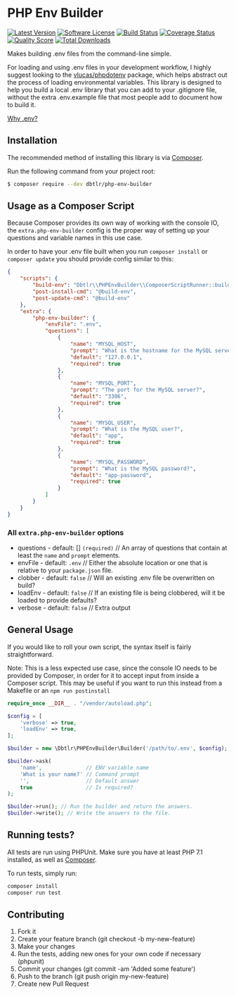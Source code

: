 # PHP Env Builder
[![Latest Version](https://img.shields.io/github/tag/dbtlr/php-env-builder.svg?style=flat&label=release)](https://github.com/dbtlr/php-env-builder/tags)
[![Software License](https://img.shields.io/badge/license-MIT-brightgreen.svg?style=flat)](LICENSE.md)
[![Build Status](https://img.shields.io/travis/dbtlr/php-env-builder/master.svg?style=flat)](https://travis-ci.org/dbtlr/php-env-builder)
[![Coverage Status](https://img.shields.io/scrutinizer/coverage/g/dbtlr/php-env-builder.svg?style=flat)](https://scrutinizer-ci.com/g/dbtlr/php-env-builder/code-structure)
[![Quality Score](https://img.shields.io/scrutinizer/g/dbtlr/php-env-builder.svg?style=flat)](https://scrutinizer-ci.com/g/dbtlr/php-env-builder)
[![Total Downloads](https://img.shields.io/packagist/dt/dbtlr/php-env-builder.svg?style=flat)](https://packagist.org/packages/dbtlr/php-env-builder)

Makes building .env files from the command-line simple.

For loading and using .env files in your development workflow, I highly suggest looking to the [vlucas/phpdotenv](https://github.com/vlucas/phpdotenv) package, which helps abstract out the process of loading environmental variables. This library is designed to help you build a local .env library that you can add to your .gitignore file, without the extra .env.example file that most people add to document how to build it.

[Why .env?](https://github.com/vlucas/phpdotenv#why-env)

## Installation

The recommended method of installing this library is via [Composer](https://getcomposer.org/).

Run the following command from your project root:

```bash
$ composer require --dev dbtlr/php-env-builder
```


## Usage as a Composer Script

Because Composer provides its own way of working with the console IO, the `extra.php-env-builder` config is the proper way of setting up your questions and variable names in this use case.

In order to have your .env file built when you run `composer install` or `composer update` you should provide config similar to this:

```json
{
    "scripts": {
        "build-env": "Dbtlr\\PHPEnvBuilder\\ComposerScriptRunner::build",
        "post-install-cmd": "@build-env",
        "post-update-cmd": "@build-env"
    },
    "extra": {
        "php-env-builder": {
            "envFile": ".env",
            "questions": [
                {
                    "name": "MYSQL_HOST",
                    "prompt": "What is the hostname for the MySQL server?",
                    "default": "127.0.0.1",
                    "required": true
                },
                {
                    "name": "MYSQL_PORT",
                    "prompt": "The port for the MySQL server?",
                    "default": "3306",
                    "required": true
                },
                {
                    "name": "MYSQL_USER",
                    "prompt": "What is the MySQL user?",
                    "default": "app",
                    "required": true
                },
                {
                    "name": "MYSQL_PASSWORD",
                    "prompt": "What is the MySQL password?",
                    "default": "app-password",
                    "required": true
                }
            ]
        }
    }
}

```

### All `extra.php-env-builder` options

- questions - default: [] `(required)` // An array of questions that contain at least the `name` and `prompt` elements.
- envFile - default: `.env` // Either the absolute location or one that is relative to your `package.json` file.
- clobber - default: `false` // Will an existing .env file be overwritten on build?
- loadEnv - default: `false` // If an existing file is being clobbered, will it be loaded to provide defaults?
- verbose - default: `false` // Extra output 

## General Usage

If you would like to roll your own script, the syntax itself is fairly straightforward.

Note: This is a less expected use case, since the console IO needs to be provided by Composer, in order for it to accept input from inside a Composer script. This may be useful if you want to run this instead from a Makefile or an `npm run postinstall`

```php
require_once __DIR__ . "/vendor/autoload.php";

$config = [
    'verbose' => true,
    'loadEnv' => true,
];

$builder = new \Dbtlr\PHPEnvBuilder\Builder('/path/to/.env', $config);

$builder->ask(
    'name',              // ENV variable name
    'What is your name?' // Command prompt
    '',                  // Default answer
    true                 // Is required?
);

$builder->run(); // Run the builder and return the answers.
$builder->write(); // Write the answers to the file.
```

## Running tests?

All tests are run using PHPUnit. Make sure you have at least PHP 7.1 installed, as well as [Composer](https://getcomposer.org).

To run tests, simply run:

```bash
composer install
composer run test
```

## Contributing

1. Fork it
2. Create your feature branch (git checkout -b my-new-feature)
3. Make your changes
4. Run the tests, adding new ones for your own code if necessary (phpunit)
5. Commit your changes (git commit -am 'Added some feature')
6. Push to the branch (git push origin my-new-feature)
7. Create new Pull Request
